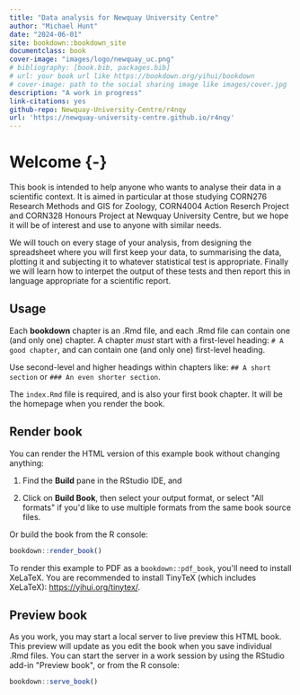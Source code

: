 ```yaml
--- 
title: "Data analysis for Newquay University Centre"
author: "Michael Hunt"
date: "2024-06-01"
site: bookdown::bookdown_site
documentclass: book
cover-image: "images/logo/newquay_uc.png"
# bibliography: [book.bib, packages.bib]
# url: your book url like https://bookdown.org/yihui/bookdown
# cover-image: path to the social sharing image like images/cover.jpg
description: "A work in progress"
link-citations: yes
github-repo: Newquay-University-Centre/r4nqy
url: 'https://newquay-university-centre.github.io/r4nqy'
---
```




# Welcome {-}

This book is intended to help anyone who wants to analyse their data in a scientific context. It is aimed in particular at those studying CORN276 Research Methods and GIS for Zoology, CORN4004 Action Reserch Project and CORN328 Honours Project at Newquay University Centre, but we hope it will be of interest and use to anyone with similar needs.

We will touch on every stage of your analysis, from designing the spreadsheet where you will first keep your data, to summarising the data, plotting it and subjecting it to whatever statistical test is appropriate. Finally we will learn how to interpet the output of these tests and then report this in language appropriate for a scientific report.

## Usage 

Each **bookdown** chapter is an .Rmd file, and each .Rmd file can contain one (and only one) chapter. A chapter *must* start with a first-level heading: `# A good chapter`, and can contain one (and only one) first-level heading.

Use second-level and higher headings within chapters like: `## A short section` or `### An even shorter section`.

The `index.Rmd` file is required, and is also your first book chapter. It will be the homepage when you render the book.

## Render book

You can render the HTML version of this example book without changing anything:

1. Find the **Build** pane in the RStudio IDE, and

1. Click on **Build Book**, then select your output format, or select "All formats" if you'd like to use multiple formats from the same book source files.

Or build the book from the R console:


```r
bookdown::render_book()
```

To render this example to PDF as a `bookdown::pdf_book`, you'll need to install XeLaTeX. You are recommended to install TinyTeX (which includes XeLaTeX): <https://yihui.org/tinytex/>.

## Preview book

As you work, you may start a local server to live preview this HTML book. This preview will update as you edit the book when you save individual .Rmd files. You can start the server in a work session by using the RStudio add-in "Preview book", or from the R console:


```r
bookdown::serve_book()
```



